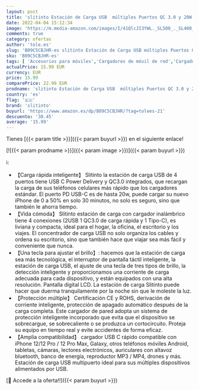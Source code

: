```yaml
---
layout: post
title: 'slitinto Estación de Carga USB  múltiples Puertos QC 3.0 y 20W PD Estación de Carga rápida USB Cargador USB de 65W 12A Cargador inalámbrico con Pantalla LCD para tabletas iPhone Samsung Galaxy y más'
date: 2022-04-04 15:12:34
image: 'https://m.media-amazon.com/images/I/41QlcJI3YWL._SL500_._SL400_.jpg'
comments: true
category: ofertas
author: 'tole.es'
slug: 'B09C5CBJHR-es slitinto Estación de Carga USB múltiples Puertos QC 3.0 y...'
sku: 'B09C5CBJHR-es'
tags: [ 'Accesorios para móviles','Cargadores de móvil de red','Cargadores para móviles','Comunicación móvil y accesorios','Electrónica','iphone','slitinto', ]
actualPrice: 15.99 EUR
currency: EUR
price: 15.99
comparePrice: 22.99 EUR
prodname: 'slitinto Estación de Carga USB  múltiples Puertos QC 3.0 y 20W PD Estación de Carga rápida USB Cargador USB de 65W 12A Cargador inalámbrico con Pantalla LCD para tabletas iPhone Samsung Galaxy y más'
country: 'es'
flag: '🇪🇸'
brand: 'slitinto'
buyurl: 'https://www.amazon.es/dp/B09C5CBJHR/?tag=tolees-21'
descuento: '30.45'
average: '15.99'
---
```


Tienes [{{< param title >}}]({{< param buyurl >}}) en el siguiente enlace!

[![{{< param prodname >}}]({{< param image >}})]({{< param buyurl >}})

ℹ️:

- 【Carga rápida inteligente】 Slitinto la estación de carga USB de 4 puertos tiene USB C Power Delivery y QC3.0 integrados, que recargan la carga de sus teléfonos celulares más rápido que los cargadores estándar. El puerto PD USB-C es de hasta 20w, puede cargar su nuevo iPhone de 0 a 50% en solo 30 minutos, no solo es seguro, sino que también le ahorra tiempo.
- 【Vida cómoda】 Slitinto estación de carga con cargador inalámbrico tiene 4 conexiones (2USB 1 QC3.0 de carga rápida y 1 Tipo-C), es liviana y compacta, ideal para el hogar, la oficina, el escritorio y los viajes. El concentrador de carga USB no solo organiza los cables y ordena su escritorio, sino que también hace que viajar sea más fácil y conveniente que nunca.
- 【Una tecla para ajustar el brillo】: hacemos que la estación de carga sea más tecnológica, el interruptor de pantalla táctil inteligente, la estación de carga USB, el ajuste de una tecla de tres tipos de brillo, la detección inteligente y proporcionamos una corriente de carga adecuada para cada dispositivo, y están equipados con una alta resolución. Pantalla digital LCD. La estación de carga Slitinto puede hacer que duerma tranquilamente por la noche sin que le moleste la luz.
- 【Protección múltiple】 Certificación CE y ROHS, derivación de corriente inteligente, protección de apagado automático después de la carga completa. Este cargador de pared adopta un sistema de protección inteligente incorporado que evita que el dispositivo se sobrecargue, se sobrecaliente o se produzca un cortocircuito. Proteja su equipo en tiempo real y evite accidentes de forma eficaz.
- 【Amplia compatibilidad】 cargador USB C rápido compatible con iPhone 12/12 Pro / 12 Pro Max, Galaxy, otros teléfonos móviles Android, tabletas, cámaras, lectores electrónicos, auriculares con altavoz bluetooth, banco de energía, reproductor MP3 / MP4, drones y más. Estación de carga USB multipuerto ideal para sus múltiples dispositivos alimentados por USB.

[🛒 Accede a la oferta!!]({{< param buyurl >}})

